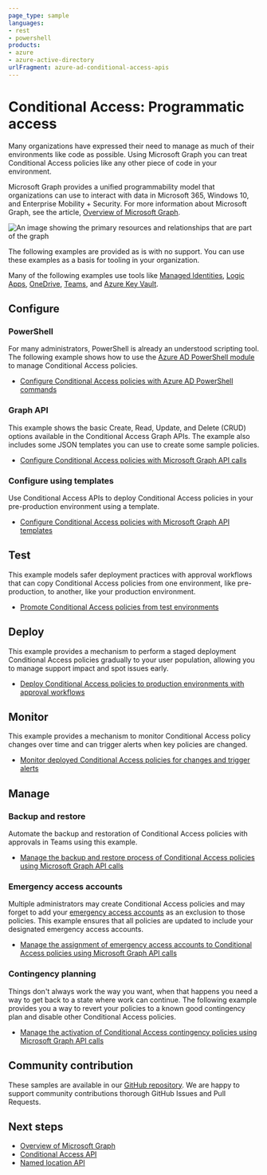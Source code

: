 ```yaml
---
page_type: sample
languages:
- rest
- powershell
products:
- azure
- azure-active-directory
urlFragment: azure-ad-conditional-access-apis
---
```

# Conditional Access: Programmatic access

Many organizations have expressed their need to manage as much of their environments like code as possible. Using Microsoft Graph you can treat Conditional Access policies like any other piece of code in your environment.

Microsoft Graph provides a unified programmability model that organizations can use to interact with data in Microsoft 365, Windows 10, and Enterprise Mobility + Security. For more information about Microsoft Graph, see the article, [Overview of Microsoft Graph](https://docs.microsoft.com/graph/overview).

![An image showing the primary resources and relationships that are part of the graph](./media/microsoft-graph.png)

The following examples are provided as is with no support. You can use these examples as a basis for tooling in your organization.

Many of the following examples use tools like [Managed Identities](https://docs.microsoft.com/azure/active-directory/managed-identities-azure-resources/overview), [Logic Apps](https://docs.microsoft.com/azure/logic-apps/logic-apps-overview), [OneDrive](https://www.microsoft.com/microsoft-365/onedrive/online-cloud-storage), [Teams](https://www.microsoft.com/microsoft-365/microsoft-teams/group-chat-software/), and [Azure Key Vault](https://docs.microsoft.com/azure/key-vault/general/overview).

## Configure

### PowerShell

For many administrators, PowerShell is already an understood scripting tool. The following example shows how to use the [Azure AD PowerShell module](https://www.powershellgallery.com/packages/AzureAD) to manage Conditional Access policies.

- [Configure Conditional Access policies with Azure AD PowerShell commands](./01-configure/powershell/readme.md)

### Graph API

This example shows the basic Create, Read, Update, and Delete (CRUD) options available in the Conditional Access Graph APIs. The example also includes some JSON templates you can use to create some sample policies.

- [Configure Conditional Access policies with Microsoft Graph API calls](./01-configure/graphapi/readme.md)

### Configure using templates

Use Conditional Access APIs to deploy Conditional Access policies in your pre-production environment using a template.

- [Configure Conditional Access policies with Microsoft Graph API templates](./01-configure/templates/readme.md)

## Test

This example models safer deployment practices with approval workflows that can copy Conditional Access policies from one environment, like pre-production, to another, like your production environment.

- [Promote Conditional Access policies from test environments](./02-test/readme.md)

## Deploy

This example provides a mechanism to perform a staged deployment Conditional Access policies gradually to your user population, allowing you to manage support impact and spot issues early.

- [Deploy Conditional Access policies to production environments with approval workflows](./03-deploy/readme.md)

## Monitor

This example provides a mechanism to monitor Conditional Access policy changes over time and can trigger alerts when key policies are changed.

- [Monitor deployed Conditional Access policies for changes and trigger alerts](./04-monitor/readme.md)

## Manage

### Backup and restore

Automate the backup and restoration of Conditional Access policies with approvals in Teams using this example.

- [Manage the backup and restore process of Conditional Access policies using Microsoft Graph API calls](./05-manage/01-backup-restore/readme.md)

### Emergency access accounts

Multiple administrators may create Conditional Access policies and may forget to add your [emergency access accounts](https://docs.microsoft.com/azure/active-directory/users-groups-roles/directory-emergency-access) as an exclusion to those policies. This example ensures that all policies are updated to include your designated emergency access accounts.

- [Manage the assignment of emergency access accounts to Conditional Access policies using Microsoft Graph API calls](./05-manage/02-emergency-access/readme.md)

### Contingency planning

Things don't always work the way you want, when that happens you need a way to get back to a state where work can continue. The following example provides you a way to revert your policies to a known good contingency plan and disable other Conditional Access policies.

- [Manage the activation of Conditional Access contingency policies using Microsoft Graph API calls](./05-manage/03-contingency/readme.md)

## Community contribution

These samples are available in our [GitHub repository](https://github.com/Azure-Samples/azure-ad-conditional-access-apis). We are happy to support community contributions thorough GitHub Issues and Pull Requests.

## Next steps

- [Overview of Microsoft Graph](https://docs.microsoft.com/graph/overview)
- [Conditional Access API](https://docs.microsoft.com/graph/api/resources/conditionalaccesspolicy?view=graph-rest-1.0)
- [Named location API](https://docs.microsoft.com/graph/api/resources/namedlocation?view=graph-rest-1.0)
